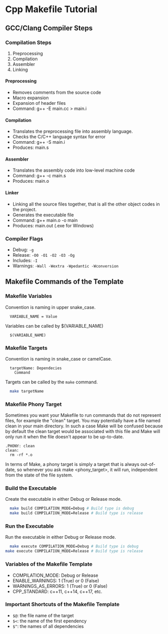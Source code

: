 # Cpp Makefile Tutorial

## GCC/Clang Compiler Steps

### Compilation Steps

1. Preprocessing
2. Compilation
3. Assembler
4. Linking

#### Preprocessing

-   Removes comments from the source code
-   Macro expansion
-   Expansion of header files
-   Command: g++ -E main.cc > main.i

#### Compilation

-   Translates the preprocessing file into assembly language.
-   Checks the C/C++ language syntax for error
-   Command: g++ -S main.i
-   Produces: main.s

#### Assembler

-   Translates the assembly code into low-level machine code
-   Command: g++ -c main.s
-   Produces: main.o

#### Linker

-   Linking all the source files together, that is all the other object codes in the project.
-   Generates the executable file
-   Command: g++ main.o -o main
-   Produces: main.out (.exe for Windows)

### Compiler Flags

-   Debug: `-g`
-   Release: `-O0 -O1 -O2 -O3 -Og`
-   Includes: `-I`
-   Warnings: `-Wall -Wextra -Wpedantic -Wconversion`

## Makefile Commands of the Template

### Makefile Variables

Convention is naming in upper snake_case.

```make
  VARIABLE_NAME = Value
```

Variables can be called by $(VARIABLE_NAME)

```make
  $(VARIABLE_NAME)
```

### Makefile Targets

Convention is naming in snake_case or camelCase.

```make
  targetName: Dependecies
    Command
```

Targets can be called by the `make` command.

```bash
  make targetName
```

### Makefile Phony Target

Sometimes you want your Makefile to run commands that do not represent files, for example the "clean" target. You may potentially have a file named clean in your main directory. In such a case Make will be confused because by default the clean target would be associated with this file and Make will only run it when the file doesn't appear to be up-to-date.

```make
.PHONY: clean
clean:
  rm -rf *.o
```

In terms of Make, a phony target is simply a target that is always out-of-date, so whenever you ask make <phony_target>, it will run, independent from the state of the file system.

### Build the Executable

Create the executable in either Debug or Release mode.

```bash
  make build COMPILATION_MODE=Debug # Build type is debug
  make build COMPILATION_MODE=Release # Build type is release
```

### Run the Executable

Run the executable in either Debug or Release mode.

```bash
  make execute COMPILATION_MODE=Debug # Build type is debug
make execute COMPILATION_MODE=Release # Build type is release
```

### Variables of the Makefile Template

-   COMPILATION_MODE: Debug or Release
-   ENABLE_WARNINGS: 1 (True) or 0 (False)
-   WARNINGS_AS_ERRORS: 1 (True) or 0 (False)
-   CPP_STANDARD: c++11, c++14, c++17, etc.

### Important Shortcuts of the Makefile Template

-   `$@`: the file name of the target
-   `$<`: the name of the first ependency
-   `$^`: the names of all dependencies

